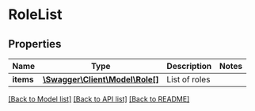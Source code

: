 # RoleList

## Properties
Name | Type | Description | Notes
------------ | ------------- | ------------- | -------------
**items** | [**\Swagger\Client\Model\Role[]**](Role.md) | List of roles | 

[[Back to Model list]](../README.md#documentation-for-models) [[Back to API list]](../README.md#documentation-for-api-endpoints) [[Back to README]](../README.md)


